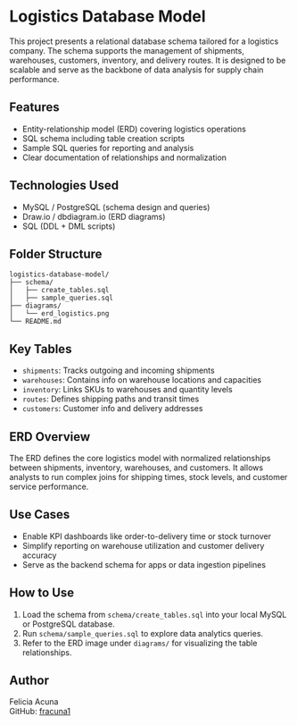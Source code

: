 # Logistics Database Model

This project presents a relational database schema tailored for a logistics company. The schema supports the management of shipments, warehouses, customers, inventory, and delivery routes. It is designed to be scalable and serve as the backbone of data analysis for supply chain performance.

## Features

- Entity-relationship model (ERD) covering logistics operations
- SQL schema including table creation scripts
- Sample SQL queries for reporting and analysis
- Clear documentation of relationships and normalization

## Technologies Used

- MySQL / PostgreSQL (schema design and queries)
- Draw.io / dbdiagram.io (ERD diagrams)
- SQL (DDL + DML scripts)

## Folder Structure

```
logistics-database-model/
├── schema/
│   ├── create_tables.sql
│   ├── sample_queries.sql
├── diagrams/
│   └── erd_logistics.png
└── README.md
```

## Key Tables

- `shipments`: Tracks outgoing and incoming shipments
- `warehouses`: Contains info on warehouse locations and capacities
- `inventory`: Links SKUs to warehouses and quantity levels
- `routes`: Defines shipping paths and transit times
- `customers`: Customer info and delivery addresses

## ERD Overview

The ERD defines the core logistics model with normalized relationships between shipments, inventory, warehouses, and customers. It allows analysts to run complex joins for shipping times, stock levels, and customer service performance.

## Use Cases

- Enable KPI dashboards like order-to-delivery time or stock turnover
- Simplify reporting on warehouse utilization and customer delivery accuracy
- Serve as the backend schema for apps or data ingestion pipelines

## How to Use

1. Load the schema from `schema/create_tables.sql` into your local MySQL or PostgreSQL database.
2. Run `schema/sample_queries.sql` to explore data analytics queries.
3. Refer to the ERD image under `diagrams/` for visualizing the table relationships.

## Author

Felicia Acuna  
GitHub: [fracuna1](https://github.com/fracuna1)
